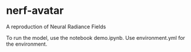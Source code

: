 # nerf-avatar
A reproduction of Neural Radiance Fields

To run the model, use the notebook demo.ipynb. Use environment.yml for the environment.
